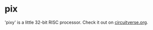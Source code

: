 # pix

'pixy' is a little 32-bit RISC processor. Check it out on [circuitverse.org](https://circuitverse.org/users/27264/projects/102373).
